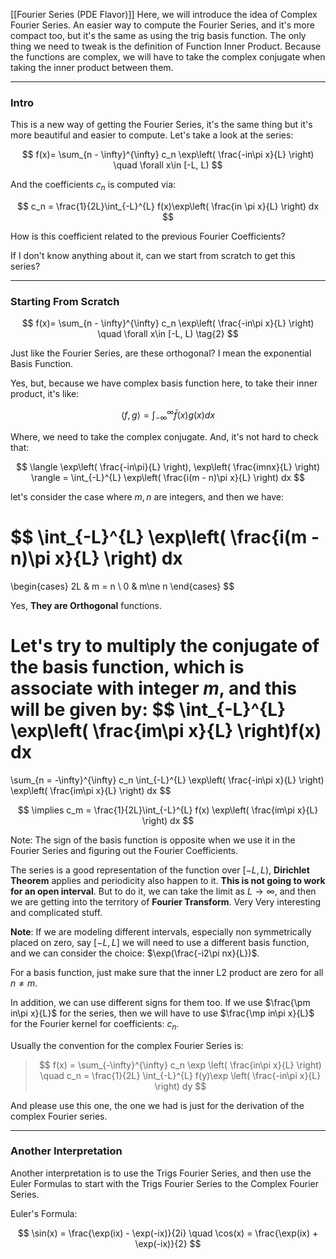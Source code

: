 [[Fourier Series (PDE Flavor)]]
Here, we will introduce the idea of Complex Fourier Series. An easier way to compute the Fourier Series, and it's more compact too, but it's the same as using the trig basis function. The only thing we need to tweak is the definition of Function Inner Product. Because the functions are complex, we will have to take the complex conjugate when taking the inner product between them. 

---
### **Intro**

This is a new way of getting the Fourier Series, it's the same thing but it's more beautiful and easier to compute. Let's take a look at the series: 

$$
f(x)= \sum_{n - \infty}^{\infty}
c_n \exp\left(
    \frac{-in\pi x}{L}
\right)
\quad \forall x\in [-L, L)
$$

And the coefficients $c_n$ is computed via: 

$$
c_n = \frac{1}{2L}\int_{-L}^{L} 
f(x)\exp\left(
    \frac{in \pi x}{L}
\right)
dx
$$

How is this coefficient related to the previous Fourier Coefficients? 

If I don't know anything about it, can we start from scratch to get this series? 

---
### **Starting From Scratch**

$$
f(x)= \sum_{n - \infty}^{\infty}
c_n \exp\left(
    \frac{-in\pi x}{L}
\right)
\quad \forall x\in [-L, L)
\tag{2}
$$

Just like the Fourier Series, are these orthogonal? I mean the exponential Basis Function. 

Yes, but, because we have complex basis function here, to take their inner product, it's like: 

$$
\langle f, g\rangle = \int_{-\infty}^{\infty} 
\bar{f}(x)g(x)
dx
$$

Where, we need to take the complex conjugate. And, it's not hard to check that: 

$$
\langle \exp\left(
    \frac{-in\pi}{L}
\right), 
\exp\left(
    \frac{imnx}{L}
\right)
\rangle
= \int_{-L}^{L}
\exp\left(
    \frac{i(m - n)\pi x}{L}
\right)
dx
$$

let's consider the case where $m, n$ are integers, and then we have: 

$$
\int_{-L}^{L}
    \exp\left(
        \frac{i(m - n)\pi x}{L}
    \right)
    dx
=
\begin{cases}
    2L & m = n
    \\
    0 & m\ne n
\end{cases}
$$

Yes, **They are Orthogonal** functions. 

Let's try to multiply the conjugate of the basis function, which is associate with integer $m$, and this will be given by: 
$$
\int_{-L}^{L} \exp\left(
    \frac{im\pi x}{L}
\right)f(x)
dx
=
\sum_{n = -\infty}^{\infty}
c_n
\int_{-L}^{L} 
\exp\left(
    \frac{-in\pi x}{L}
\right)
\exp\left(
    \frac{im\pi x}{L}
\right)
dx
$$

$$
\implies c_m = 
\frac{1}{2L}\int_{-L}^{L} 
    f(x) \exp\left(
        \frac{im\pi x}{L}
    \right)
dx
$$

Note: The sign of the basis function is opposite when we use it in the Fourier Series and figuring out the Fourier Coefficients. 

The series is a good representation of the function over $[-L, L)$, **Dirichlet Theorem** applies and periodicity also happen to it. **This is not going to work for an open interval**. But to do it, we can take the limit as $L\rightarrow \infty$, and then we are getting into the territory of **Fourier Transform**. Very Very interesting and complicated stuff.

**Note**: 
If we are modeling different intervals, especially non symmetrically placed on zero, say $[-L, L]$ we will need to use a different basis function, and we can consider the choice: $\exp(\frac{-i2\pi nx}{L})$. 

For a basis function, just make sure that the inner L2 product are zero for all $n \ne m$. 

In addition, we can use different signs for them too. If we use $\frac{\pm in\pi x}{L}$ for the series, then we will have to use $\frac{\mp in\pi x}{L}$ for the Fourier kernel for coefficients: $c_n$. 

Usually the convention for the complex Fourier Series is: 

> $$
> f(x) = \sum_{-\infty}^{\infty}
>     c_n \exp \left(
>         \frac{in\pi x}{L}
>     \right)
>     \quad 
>     c_n = \frac{1}{2L} \int_{-L}^{L} 
>         f(y)\exp \left(
>             \frac{-in\pi x}{L}
>         \right)
>     dy
> $$

And please use this one, the one we had is just for the derivation of the complex Fourier series. 


---
### **Another Interpretation**

Another interpretation is to use the Trigs Fourier Series, and then use the Euler Formulas to start with the Trigs Fourier Series to the Complex Fourier Series. 

Euler's Formula: 

$$
\sin(x) = \frac{\exp(ix) - \exp(-ix)}{2i} 
\quad 
\cos(x) = \frac{\exp(ix) + \exp(-ix)}{2}
$$









